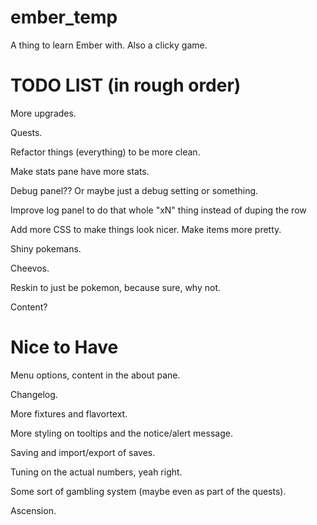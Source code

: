 ember_temp
==========

A thing to learn Ember with. Also a clicky game.


TODO LIST (in rough order)
==========


More upgrades.

Quests.

Refactor things (everything) to be more clean.

Make stats pane have more stats.

Debug panel?? Or maybe just a debug setting or something.

Improve log panel to do that whole "xN" thing instead of duping the row

Add more CSS to make things look nicer. Make items more pretty. 

Shiny pokemans.

Cheevos.

Reskin to just be pokemon, because sure, why not.

Content?


Nice to Have
============

Menu options, content in the about pane.

Changelog.

More fixtures and flavortext.

More styling on tooltips and the notice/alert message.

Saving and import/export of saves.

Tuning on the actual numbers, yeah right.

Some sort of gambling system (maybe even as part of the quests).

Ascension.
